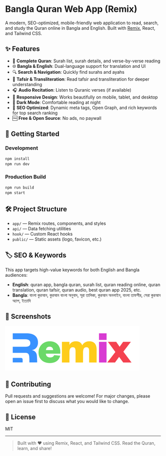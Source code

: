 # Bangla Quran Web App (Remix)

A modern, SEO-optimized, mobile-friendly web application to read, search, and study the Quran online in Bangla and English. Built with [Remix](https://remix.run/), React, and Tailwind CSS.

## ✨ Features

- 📖 **Complete Quran**: Surah list, surah details, and verse-by-verse reading
- 🌐 **Bangla & English**: Dual-language support for translation and UI
- 🔍 **Search & Navigation**: Quickly find surahs and ayahs
- 📝 **Tafsir & Transliteration**: Read tafsir and transliteration for deeper understanding
- 🎧 **Audio Recitation**: Listen to Quranic verses (if available)
- 📱 **Responsive Design**: Works beautifully on mobile, tablet, and desktop
- 🌙 **Dark Mode**: Comfortable reading at night
- 🚀 **SEO Optimized**: Dynamic meta tags, Open Graph, and rich keywords for top search ranking
- 🆓 **Free & Open Source**: No ads, no paywall

## 🚀 Getting Started

### Development

```sh
npm install
npm run dev
```

### Production Build

```sh
npm run build
npm start
```

## 🛠️ Project Structure

- `app/` — Remix routes, components, and styles
- `api/` — Data fetching utilities
- `hook/` — Custom React hooks
- `public/` — Static assets (logo, favicon, etc.)

## 🏷️ SEO & Keywords

This app targets high-value keywords for both English and Bangla audiences:

- **English**: quran app, bangla quran, surah list, quran reading online, quran translation, quran tafsir, quran audio, best quran app 2025, etc.
- **Bangla**: বাংলা কুরআন, কুরআন বাংলা অনুবাদ, সূরা তালিকা, কুরআন অনলাইন, বাংলা তাফসীর, সেরা কুরআন অ্যাপ, ইত্যাদি

## 📸 Screenshots

![Bangla Quran Surah List screenshot](public/logo-light.png "Bangla Quran Surah List screenshot / বাংলা কুরআন সূরার তালিকা")

## 🤝 Contributing

Pull requests and suggestions are welcome! For major changes, please open an issue first to discuss what you would like to change.

## 📄 License

MIT

---

> Built with ❤️ using Remix, React, and Tailwind CSS. Read the Quran, learn, and share!
